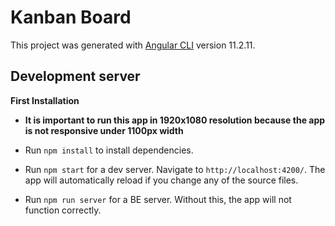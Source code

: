 # Kanban Board

This project was generated with [Angular CLI](https://github.com/angular/angular-cli) version 11.2.11.

## Development server

**First Installation**

- **It is important to run this app in 1920x1080 resolution because the app is not responsive under 1100px width**

- Run `npm install` to install dependencies.

- Run `npm start` for a dev server. Navigate to `http://localhost:4200/`. The app will automatically reload if you change any of the source files.

- Run `npm run server` for a BE server. Without this, the app will not function correctly.

